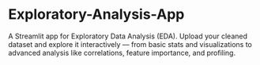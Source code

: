 # Exploratory-Analysis-App
A Streamlit app for Exploratory Data Analysis (EDA). Upload your cleaned dataset and explore it interactively — from basic stats and visualizations to advanced analysis like correlations, feature importance, and profiling.
